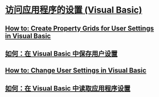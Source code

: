# [访问应用程序的设置 (Visual Basic)](accessing-application-settings.md)
## [How to: Create Property Grids for User Settings in Visual Basic](TocOutOfQuery)
## [如何：在 Visual Basic 中保存用户设置](how-to-persist-user-settings.md)
## [How to: Change User Settings in Visual Basic](TocOutOfQuery)
## [如何：在 Visual Basic 中读取应用程序设置](how-to-read-application-settings.md)
